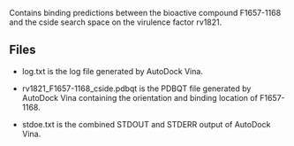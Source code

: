 Contains binding predictions between the bioactive compound F1657-1168 and the cside search space on the virulence factor rv1821.

## Files

- log.txt is the log file generated by AutoDock Vina.

- rv1821_F1657-1168_cside.pdbqt is the PDBQT file generated by AutoDock Vina containing the orientation and binding location of F1657-1168.

- stdoe.txt is the combined STDOUT and STDERR output of AutoDock Vina.

